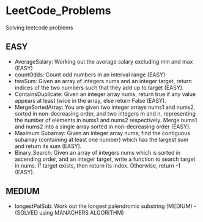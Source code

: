 # LeetCode_Problems
Solving leetcode problems
## EASY
* AverageSalary: Working out the average salary excluding min and max (EASY)
* countOdds: Count odd numbers in an interval range (EASY)
* twoSum: Given an array of integers nums and an integer target, return indices of the two numbers such that they add up to target (EASY).
* ContainsDuplicate: Given an integer array nums, return true if any value appears at least twice in the array, else return False (EASY).
* MergeSortedArray: You are given two integer arrays nums1 and nums2, sorted in non-decreasing order, and two integers m and n, representing the number of elements in nums1 and nums2 respectively. Merge nums1 and nums2 into a single array sorted in non-decreasing order (EASY).
* Maximum Subarray: Given an integer array nums, find the contiguous subarray (containing at least one number) which has the largest sum and return its sum (EASY).
* Binary_Search: Given an array of integers nums which is sorted in ascending order, and an integer target, write a function to search target in nums. If target exists, then return its index. Otherwise, return -1 (EASY).

## MEDIUM
* longestPalSub: Work out the longest palendromic substring (MEDIUM) - (SOLVED using MANACHERS ALGORITHM)
